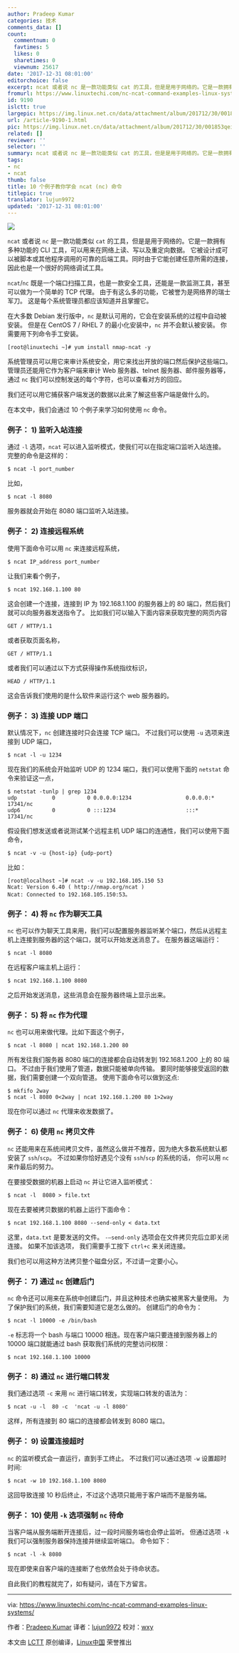 ```yaml
---
author: Pradeep Kumar
categories: 技术
comments_data: []
count:
  commentnum: 0
  favtimes: 5
  likes: 0
  sharetimes: 0
  viewnum: 25617
date: '2017-12-31 08:01:00'
editorchoice: false
excerpt: ncat 或者说 nc 是一款功能类似 cat 的工具，但是是用于网络的。它是一款拥有多种功能的 CLI 工具，可以用来在网络上读、写以及重定向数据。
fromurl: https://www.linuxtechi.com/nc-ncat-command-examples-linux-systems/
id: 9190
islctt: true
largepic: https://img.linux.net.cn/data/attachment/album/201712/30/001853qeiznzihgh3zghqz.jpg
url: /article-9190-1.html
pic: https://img.linux.net.cn/data/attachment/album/201712/30/001853qeiznzihgh3zghqz.jpg.thumb.jpg
related: []
reviewer: ''
selector: ''
summary: ncat 或者说 nc 是一款功能类似 cat 的工具，但是是用于网络的。它是一款拥有多种功能的 CLI 工具，可以用来在网络上读、写以及重定向数据。
tags:
- nc
- ncat
thumb: false
title: 10 个例子教你学会 ncat (nc) 命令
titlepic: true
translator: lujun9972
updated: '2017-12-31 08:01:00'
---
```


![](/data/attachment/album/201712/30/001853qeiznzihgh3zghqz.jpg)


`ncat` 或者说 `nc` 是一款功能类似 `cat` 的工具，但是是用于网络的。它是一款拥有多种功能的 CLI 工具，可以用来在网络上读、写以及重定向数据。 它被设计成可以被脚本或其他程序调用的可靠的后端工具。同时由于它能创建任意所需的连接，因此也是一个很好的网络调试工具。


`ncat`/`nc` 既是一个端口扫描工具，也是一款安全工具，还能是一款监测工具，甚至可以做为一个简单的 TCP 代理。 由于有这么多的功能，它被誉为是网络界的瑞士军刀。 这是每个系统管理员都应该知道并且掌握它。


在大多数 Debian 发行版中，`nc` 是默认可用的，它会在安装系统的过程中自动被安装。 但是在 CentOS 7 / RHEL 7 的最小化安装中，`nc` 并不会默认被安装。 你需要用下列命令手工安装。



```
[root@linuxtechi ~]# yum install nmap-ncat -y

```

系统管理员可以用它来审计系统安全，用它来找出开放的端口然后保护这些端口。 管理员还能用它作为客户端来审计 Web 服务器、telnet 服务器、邮件服务器等， 通过 `nc` 我们可以控制发送的每个字符，也可以查看对方的回应。


我们还可以用它捕获客户端发送的数据以此来了解这些客户端是做什么的。


在本文中，我们会通过 10 个例子来学习如何使用 `nc` 命令。


### 例子： 1) 监听入站连接


通过 `-l` 选项，`ncat` 可以进入监听模式，使我们可以在指定端口监听入站连接。 完整的命令是这样的：



```
$ ncat -l port_number

```

比如，



```
$ ncat -l 8080

```

服务器就会开始在 8080 端口监听入站连接。


### 例子： 2) 连接远程系统


使用下面命令可以用 `nc` 来连接远程系统，



```
$ ncat IP_address port_number

```

让我们来看个例子，



```
$ ncat 192.168.1.100 80

```

这会创建一个连接，连接到 IP 为 192.168.1.100 的服务器上的 80 端口，然后我们就可以向服务器发送指令了。 比如我们可以输入下面内容来获取完整的网页内容



```
GET / HTTP/1.1

```

或者获取页面名称，



```
GET / HTTP/1.1

```

或者我们可以通过以下方式获得操作系统指纹标识，



```
HEAD / HTTP/1.1

```

这会告诉我们使用的是什么软件来运行这个 web 服务器的。


### 例子： 3) 连接 UDP 端口


默认情况下，`nc` 创建连接时只会连接 TCP 端口。 不过我们可以使用 `-u` 选项来连接到 UDP 端口，



```
$ ncat -l -u 1234

```

现在我们的系统会开始监听 UDP 的 1234 端口，我们可以使用下面的 `netstat` 命令来验证这一点，



```
$ netstat -tunlp | grep 1234
udp           0          0 0.0.0.0:1234                 0.0.0.0:*               17341/nc
udp6          0          0 :::1234                      :::*                    17341/nc

```

假设我们想发送或者说测试某个远程主机 UDP 端口的连通性，我们可以使用下面命令，



```
$ ncat -v -u {host-ip} {udp-port}

```

比如：



```
[root@localhost ~]# ncat -v -u 192.168.105.150 53
Ncat: Version 6.40 ( http://nmap.org/ncat )
Ncat: Connected to 192.168.105.150:53。

```

### 例子： 4) 将 `nc` 作为聊天工具


`nc` 也可以作为聊天工具来用，我们可以配置服务器监听某个端口，然后从远程主机上连接到服务器的这个端口，就可以开始发送消息了。 在服务器这端运行：



```
$ ncat -l 8080

```

在远程客户端主机上运行：



```
$ ncat 192.168.1.100 8080

```

之后开始发送消息，这些消息会在服务器终端上显示出来。


### 例子： 5) 将 `nc` 作为代理


`nc` 也可以用来做代理。比如下面这个例子，



```
$ ncat -l 8080 | ncat 192.168.1.200 80

```

所有发往我们服务器 8080 端口的连接都会自动转发到 192.168.1.200 上的 80 端口。 不过由于我们使用了管道，数据只能被单向传输。 要同时能够接受返回的数据，我们需要创建一个双向管道。 使用下面命令可以做到这点:



```
$ mkfifo 2way
$ ncat -l 8080 0<2way | ncat 192.168.1.200 80 1>2way

```

现在你可以通过 `nc` 代理来收发数据了。


### 例子： 6) 使用 `nc` 拷贝文件


`nc` 还能用来在系统间拷贝文件，虽然这么做并不推荐，因为绝大多数系统默认都安装了 `ssh`/`scp`。 不过如果你恰好遇见个没有 `ssh`/`scp` 的系统的话， 你可以用 `nc` 来作最后的努力。


在要接受数据的机器上启动 `nc` 并让它进入监听模式：



```
$ ncat -l  8080 > file.txt

```

现在去要被拷贝数据的机器上运行下面命令：



```
$ ncat 192.168.1.100 8080 --send-only < data.txt

```

这里，`data.txt` 是要发送的文件。 `-–send-only` 选项会在文件拷贝完后立即关闭连接。 如果不加该选项， 我们需要手工按下 `ctrl+c` 来关闭连接。


我们也可以用这种方法拷贝整个磁盘分区，不过请一定要小心。


### 例子： 7) 通过 `nc` 创建后门


`nc` 命令还可以用来在系统中创建后门，并且这种技术也确实被黑客大量使用。 为了保护我们的系统，我们需要知道它是怎么做的。 创建后门的命令为：



```
$ ncat -l 10000 -e /bin/bash

```

`-e` 标志将一个 bash 与端口 10000 相连。现在客户端只要连接到服务器上的 10000 端口就能通过 bash 获取我们系统的完整访问权限：



```
$ ncat 192.168.1.100 10000

```

### 例子： 8) 通过 `nc` 进行端口转发


我们通过选项 `-c` 来用 `nc` 进行端口转发，实现端口转发的语法为：



```
$ ncat -u -l  80 -c  'ncat -u -l 8080'

```

这样，所有连接到 80 端口的连接都会转发到 8080 端口。


### 例子： 9) 设置连接超时


`nc` 的监听模式会一直运行，直到手工终止。 不过我们可以通过选项 `-w` 设置超时时间:



```
$ ncat -w 10 192.168.1.100 8080

```

这回导致连接 10 秒后终止，不过这个选项只能用于客户端而不是服务端。


### 例子： 10) 使用 `-k` 选项强制 `nc` 待命


当客户端从服务端断开连接后，过一段时间服务端也会停止监听。 但通过选项 `-k` 我们可以强制服务器保持连接并继续监听端口。 命令如下：



```
$ ncat -l -k 8080

```

现在即使来自客户端的连接断了也依然会处于待命状态。


自此我们的教程就完了，如有疑问，请在下方留言。




---


via: <https://www.linuxtechi.com/nc-ncat-command-examples-linux-systems/>


作者：[Pradeep Kumar](https://www.linuxtechi.com/author/pradeep/) 译者：[lujun9972](https://github.com/lujun9972) 校对：[wxy](https://github.com/wxy)


本文由 [LCTT](https://github.com/LCTT/TranslateProject) 原创编译，[Linux中国](https://linux.cn/) 荣誉推出